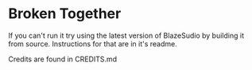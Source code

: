 # Broken Together
If you can't run it try using the latest version of BlazeSudio by building it from source. Instructions for that are in it's readme.

Credits are found in CREDITS.md

